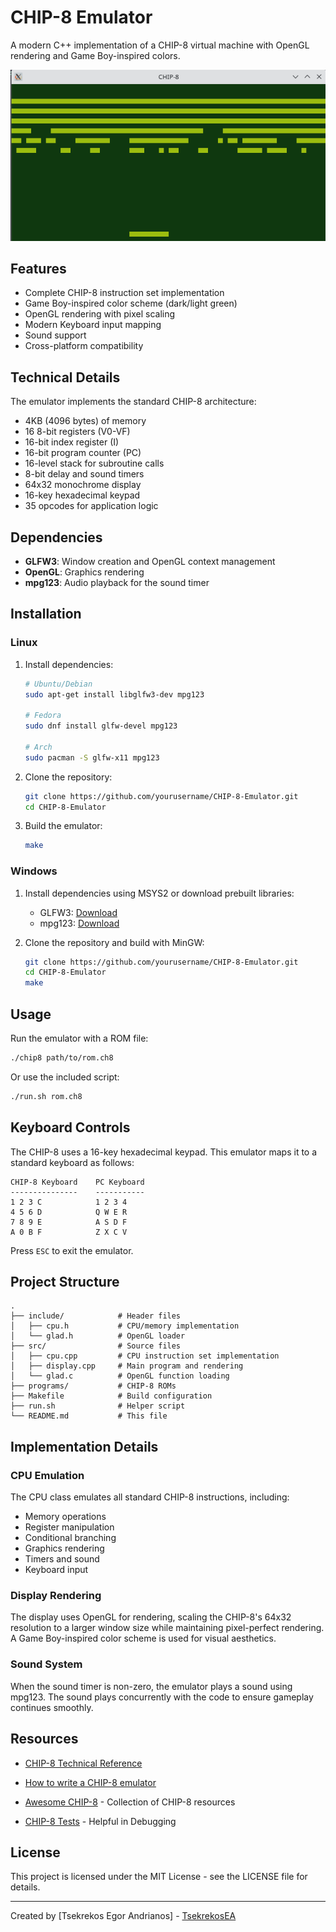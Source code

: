 # CHIP-8 Emulator

A modern C++ implementation of a CHIP-8 virtual machine with OpenGL rendering and Game Boy-inspired colors.

![CHIP-8 Screenshot](images/Breakout.png)

## Features

- Complete CHIP-8 instruction set implementation
- Game Boy-inspired color scheme (dark/light green)
- OpenGL rendering with pixel scaling
- Modern Keyboard input mapping
- Sound support
- Cross-platform compatibility

## Technical Details

The emulator implements the standard CHIP-8 architecture:

- 4KB (4096 bytes) of memory
- 16 8-bit registers (V0-VF)
- 16-bit index register (I)
- 16-bit program counter (PC)
- 16-level stack for subroutine calls
- 8-bit delay and sound timers
- 64x32 monochrome display
- 16-key hexadecimal keypad
- 35 opcodes for application logic

## Dependencies

- **GLFW3**: Window creation and OpenGL context management
- **OpenGL**: Graphics rendering
- **mpg123**: Audio playback for the sound timer

## Installation

### Linux

1. Install dependencies:
   ```bash
   # Ubuntu/Debian
   sudo apt-get install libglfw3-dev mpg123
   
   # Fedora
   sudo dnf install glfw-devel mpg123
   
   # Arch
   sudo pacman -S glfw-x11 mpg123
   ```

2. Clone the repository:
   ```bash
   git clone https://github.com/yourusername/CHIP-8-Emulator.git
   cd CHIP-8-Emulator
   ```

3. Build the emulator:
   ```bash
   make
   ```

### Windows

1. Install dependencies using MSYS2 or download prebuilt libraries:
   - GLFW3: [Download](https://www.glfw.org/download.html)
   - mpg123: [Download](https://www.mpg123.de/download.shtml)

2. Clone the repository and build with MinGW:
   ```bash
   git clone https://github.com/yourusername/CHIP-8-Emulator.git
   cd CHIP-8-Emulator
   make
   ```

## Usage

Run the emulator with a ROM file:

```bash
./chip8 path/to/rom.ch8
```

Or use the included script:

```bash
./run.sh rom.ch8
```

## Keyboard Controls

The CHIP-8 uses a 16-key hexadecimal keypad. This emulator maps it to a standard keyboard as follows:

```
CHIP-8 Keyboard    PC Keyboard
---------------    -----------
1 2 3 C            1 2 3 4
4 5 6 D            Q W E R
7 8 9 E            A S D F
A 0 B F            Z X C V
```

Press `ESC` to exit the emulator.

## Project Structure

```
.
├── include/            # Header files
│   ├── cpu.h           # CPU/memory implementation
│   └── glad.h          # OpenGL loader
├── src/                # Source files
│   ├── cpu.cpp         # CPU instruction set implementation
│   ├── display.cpp     # Main program and rendering
│   └── glad.c          # OpenGL function loading
├── programs/           # CHIP-8 ROMs
├── Makefile            # Build configuration
├── run.sh              # Helper script
└── README.md           # This file
```

## Implementation Details

### CPU Emulation

The CPU class emulates all standard CHIP-8 instructions, including:

- Memory operations
- Register manipulation
- Conditional branching
- Graphics rendering
- Timers and sound
- Keyboard input

### Display Rendering

The display uses OpenGL for rendering, scaling the CHIP-8's 64x32 resolution to a larger window size while maintaining pixel-perfect rendering. A Game Boy-inspired color scheme is used for visual aesthetics.

### Sound System

When the sound timer is non-zero, the emulator plays a sound using mpg123. The sound plays concurrently with the code to ensure gameplay continues smoothly.

## Resources

- [CHIP-8 Technical Reference](http://devernay.free.fr/hacks/chip8/C8TECH10.HTM)
- [How to write a CHIP-8 emulator](https://tobiasvl.github.io/blog/write-a-chip-8-emulator/)
- [Awesome CHIP-8](https://github.com/tobiasvl/awesome-chip-8) - Collection of CHIP-8 resources

- [CHIP-8 Tests](https://github.com/Timendus/chip8-test-suite?tab=readme-ov-file) - Helpful in Debugging
## License

This project is licensed under the MIT License - see the LICENSE file for details.

---

Created by [Tsekrekos Egor Andrianos] - [TsekrekosEA](https://github.com/TsekrekosEA)